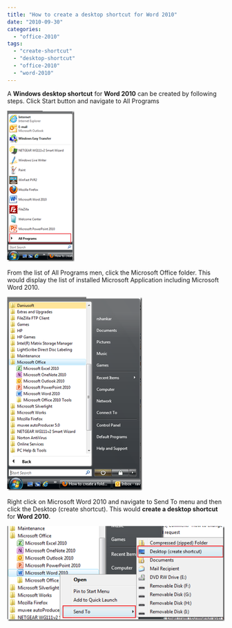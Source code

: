 ```yaml
---
title: "How to create a desktop shortcut for Word 2010"
date: "2010-09-30"
categories: 
  - "office-2010"
tags: 
  - "create-shortcut"
  - "desktop-shortcut"
  - "office-2010"
  - "word-2010"
---
```


A **Windows desktop shortcut** for **Word 2010** can be created by following steps. Click Start button and navigate to All Programs

[![image](/assets/images/image_thumb114.png "image")](http://blogmines.com/blog/wp-content/uploads/2010/09/image119.png)

From the list of All Programs men, click the Microsoft Office folder. This would display the list of installed Microsoft Application including Microsoft Word 2010.

[![image](/assets/images/image_thumb115.png "image")](http://blogmines.com/blog/wp-content/uploads/2010/09/image120.png)

Right click on Microsoft Word 2010 and navigate to Send To menu and then click the Desktop (create shortcut). This would **create a desktop shortcut** for **Word 2010**.

[![image](/assets/images/image_thumb116.png "image")](http://blogmines.com/blog/wp-content/uploads/2010/09/image121.png)
